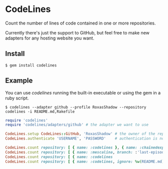 CodeLines
=========
Count the number of lines of code contained in one or more repositories.

Currently there's just the support to GitHub, but feel free to make new adapters for any hosting website you want.

Install
-------
`$ gem install codelines`

Example
-------
You can use *codelines* running the built-in executable or using the gem in a ruby script.

`$ codelines --adapter github --profile RoxasShadow --repository codelines -i README.md,Rakefile`

```ruby
require 'codelines'
require 'codelines/adapters/github' # the adapter we want to use

CodeLines.setup CodeLines::GitHub, 'RoxasShadow' # the owner of the repositories we want to analyze
CodeLines.authenticate 'USERNAME', 'PASSWORD'    # authentication is not required, but it avoids to incurring to limit exceeded errors

CodeLines.count repository: [ { name: :codelines }, { name: :chainedexpressions}  ] # return the sum of the lines of code contained in given repositories
CodeLines.count repository: [ { name: :mescalina, branch: :'last-episode-preview' ], ignore_comments: true # select the given branch ignoring the comments
CodeLines.count repository: [ { name: :codelines                                  ], reload: true # count the lines contained in this repository without using the cache
CodeLines.count repository: [ { name: :codelines, ignore: %w(README.md)           ] # return the sum of the lines of code contained in given repositories ignoring README.md
```
